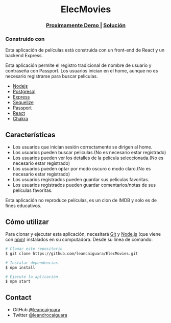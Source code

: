 <h1 align="center">ElecMovies</h1>


<div align="center">
  <h3>
    <a href="https://github.com/leancaiguara">
     Proximamente Demo
    </a>
    <span> | </span>
    <a href="https://github.com/leancaiguara/ElecMovies">
      Solución
    </a>
  </h3>
</div>



### Construido con

Esta aplicación de películas está construida con un front-end de React y un backend Express.

Esta aplicación permite el registro tradicional de nombre de usuario y contraseña con Passport. Los usuarios inician en el home, aunque no es necesario registrarse para buscar peliculas. 


- [Nodejs](https://nodejs.org/)
- [Postgresql](https://www.postgresql.org/)
- [Express](https://expressjs.com/)
- [Sequelize](https://sequelize.org/)
- [Passport](http://www.passportjs.org/)
- [React](https://reactjs.org/)
- [Chakra](https://chakra-ui.com/)

## Características

- Los usuarios que inician sesión correctamente se dirigen al home.
- Los usuarios pueden buscar peliculas.(No es necesario estar registrado)
- Los usuarios pueden ver los detalles de la película seleccionada.(No es necesario estar registrado)
- Los usuarios pueden optar por modo oscuro o modo claro.(No es necesario estar registrado)
- Los usuarios registrados pueden guardar sus peliculas favoritas.
- Los usuarios registrados pueden guardar comentarios/notas de sus películas favoritas.

Esta aplicación no reproduce películas, es un clon de IMDB y solo es de fines educativos.

## Cómo utilizar

<!-- Ejemplo: -->
Para clonar y ejecutar esta aplicación, necesitará [Git](https://git-scm.com) y [Node.js](https://nodejs.org/en/download/) (que viene con [npm](http://npmjs.com)) instalados en su computadora. Desde su línea de comando:

```bash
# Clonar este repositorio
$ git clone https://github.com/leancaiguara/ElecMovies.git

# Instalar dependencias
$ npm install

# Ejecute la aplicación 
$ npm start
```

## Contact

- GitHub [@leancaiguara](https://github.com/leancaiguara)
- Twitter [@leandrocaiguara](https://www.linkedin.com/in/leandro-caiguara)


